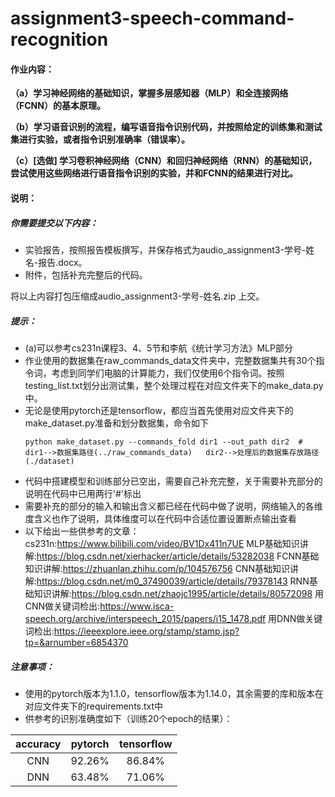 # assignment3-speech-command-recognition

#### 作业内容：

**（a）学习神经网络的基础知识，掌握多层感知器（MLP）和全连接网络（FCNN）的基本原理。**

**（b）学习语音识别的流程，编写语音指令识别代码，并按照给定的训练集和测试集进行实验，或者指令识别准确率（错误率）。**

**（c）[选做] 学习卷积神经网络（CNN）和回归神经网络（RNN）的基础知识，尝试使用这些网络进行语音指令识别的实验，并和FCNN的结果进行对比。**

#### 说明：

##### 你需要提交以下内容：

+ 实验报告，按照报告模板撰写，并保存格式为audio_assignment3-学号-姓名-报告.docx。
+ 附件，包括补充完整后的代码。

将以上内容打包压缩成audio_assignment3-学号-姓名.zip 上交。

##### 提示：

+ (a)可以参考cs231n课程3、4、5节和李航《统计学习方法》MLP部分
+ 作业使用的数据集在raw_commands_data文件夹中，完整数据集共有30个指令词，考虑到同学们电脑的计算能力，我们仅使用6个指令词。按照testing_list.txt划分出测试集，整个处理过程在对应文件夹下的make_data.py中。
+ 无论是使用pytorch还是tensorflow，都应当首先使用对应文件夹下的make_dataset.py准备和划分数据集，命令如下
  ```shell
  python make_dataset.py --commands_fold dir1 --out_path dir2  # dir1-->数据集路径(../raw_commands_data)   dir2-->处理后的数据集存放路径(./dataset)
  ```
+ 代码中搭建模型和训练部分已空出，需要自己补充完整，关于需要补充部分的说明在代码中已用两行'#'标出
+ 需要补充的部分的输入和输出含义都已经在代码中做了说明，网络输入的各维度含义也作了说明，具体维度可以在代码中合适位置设置断点输出查看
+ 以下给出一些供参考的文章：
cs231n:https://www.bilibili.com/video/BV1Dx411n7UE
MLP基础知识讲解:https://blog.csdn.net/xierhacker/article/details/53282038
FCNN基础知识讲解:https://zhuanlan.zhihu.com/p/104576756
CNN基础知识讲解:https://blog.csdn.net/m0_37490039/article/details/79378143
RNN基础知识讲解:https://blog.csdn.net/zhaojc1995/article/details/80572098
用CNN做关键词检出:https://www.isca-speech.org/archive/interspeech_2015/papers/i15_1478.pdf
用DNN做关键词检出:https://ieeexplore.ieee.org/stamp/stamp.jsp?tp=&arnumber=6854370

##### 注意事项：
+ 使用的pytorch版本为1.1.0，tensorflow版本为1.14.0，其余需要的库和版本在对应文件夹下的requirements.txt中
+ 供参考的识别准确度如下（训练20个epoch的结果）：

| accuracy | pytorch | tensorflow |
|:--------:|:-------:|:----------:|
| CNN      | 92.26%  | 86.84%     |
| DNN      | 63.48%  | 71.06%     |

